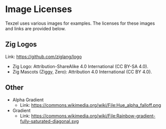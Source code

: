 # Image Licenses
Texzel uses various images for examples. The licenses for these images and links are provided below.

## Zig Logos
Link: https://github.com/ziglang/logo
* Zig Logo: Attribution-ShareAlike 4.0 International (CC BY-SA 4.0).
* Zig Mascots (Ziggy, Zero): Attribution 4.0 International (CC BY 4.0).

## Other
* Alpha Gradient
    * Link: https://commons.wikimedia.org/wiki/File:Hue_alpha_falloff.png
* Gradient
    * Link: https://commons.wikimedia.org/wiki/File:Rainbow-gradient-fully-saturated-diagonal.svg